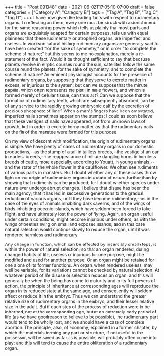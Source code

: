+++
title = "Post 091348"
date = 2021-06-02T17:05:10-07:00
draft = false
categories = ["Category A", "Category B"]
tags = ["Tag A", "Tag B", "Tag C", "Tag D"]
+++
I have now given the leading facts with respect to rudimentary organs. In reflecting on them, every one must be struck with astonishment: for the same reasoning power which tells us plainly that most parts and organs are exquisitely adapted for certain purposes, tells us with equal plainness that these rudimentary or atrophied organs, are imperfect and useless. In workson natural history rudimentary organs are generally said to have been created "for the sake of symmetry," or in order "to complete the scheme of nature;" but this seems to me no explanation, merely a re-statement of the fact. Would it be thought sufficient to say that because planets revolve in elliptic courses round the sun, satellites follow the same course round the planets, for the sake of symmetry, and to complete the scheme of nature? An eminent physiologist accounts for the presence of rudimentary organs, by supposing that they serve to excrete matter in excess, or injurious to the system; but can we suppose that the minute papilla, which often represents the pistil in male flowers, and which is formed merely of cellular tissue, can thus act? Can we suppose that the formation of rudimentary teeth, which are subsequently absorbed, can be of any service to the rapidly growing embryonic calf by the excretion of precious phosphate of lime? When a man's fingers have been amputated, imperfect nails sometimes appear on the stumps: I could as soon believe that these vestiges of nails have appeared, not from unknown laws of growth, but in order to excrete horny matter, as that the rudimentary nails on the fin of the manatee were formed for this purpose.

On my view of descent with modification, the origin of rudimentary organs is simple. We have plenty of cases of rudimentary organs in our domestic productions,--as the stump of a tail in tailless breeds,--the vestige of an ear in earless breeds,--the reappearance of minute dangling horns in hornless breeds of cattle, more especially, according to Youatt, in young animals,--and the state of the whole flower in the cauliflower. We often see rudiments of various parts in monsters. But I doubt whether any of these cases throw light on the origin of rudimentary organs in a state of nature,further than by showing that rudiments can be produced; for I doubt whether species under nature ever undergo abrupt changes. I believe that disuse has been the main agency; that it has led in successive generations to the gradual reduction of various organs, until they have become rudimentary,--as in the case of the eyes of animals inhabiting dark caverns, and of the wings of birds inhabiting oceanic islands, which have seldom been forced to take flight, and have ultimately lost the power of flying. Again, an organ useful under certain conditions, might become injurious under others, as with the wings of beetles living on small and exposed islands; and in this case natural selection would continue slowly to reduce the organ, until it was rendered harmless and rudimentary.

Any change in function, which can be effected by insensibly small steps, is within the power of natural selection; so that an organ rendered, during changed habits of life, useless or injurious for one purpose, might be modified and used for another purpose. Or an organ might be retained for one alone of its former functions. An organ, when rendered useless, may well be variable, for its variations cannot be checked by natural selection. At whatever period of life disuse or selection reduces an organ, and this will generally be when the being has come to maturity and to its full powers of action, the principle of inheritance at corresponding ages will reproduce the organ in its reduced state at the same age, and consequently will seldom affect or reduce it in the embryo. Thus we can understand the greater relative size of rudimentary organs in the embryo, and their lesser relative size in the adult. But if each step of the process of reduction were to be inherited, not at the corresponding age, but at an extremely early period of life (as we have goodreason to believe to be possible), the rudimentary part would tend to be wholly lost, and we should have a case of complete abortion. The principle, also, of economy, explained in a former chapter, by which the materials forming any part or structure, if not useful to the possessor, will be saved as far as is possible, will probably often come into play; and this will tend to cause the entire obliteration of a rudimentary organ.
